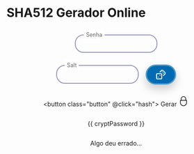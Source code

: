 # SHA512 Gerador Online

<script setup lang="ts">
import { ref } from 'vue'
const password = ref('')
const salt = ref('')
const cryptPassword = ref('')
const error = ref(false)

function random() {
    const characters = 'ABCDEFGHIJKLMNOPQRSTUVWXYZabcdefghijklmnopqrstuvwxyz0123456789';
    let randomString = '';

    for (let i = 0; i < 16; i++) {
        const randomIndex = Math.floor(Math.random() * characters.length);
        randomString += characters.charAt(randomIndex);
    }

    salt.value = randomString;
}

async function hash() {
    cryptPassword.value = ''
    error.value = false
    try {
        const response = await fetch(`https://backend.ldap-passwords.com/sha512crypt?password=${password.value}&salt=${salt.value}`)
        cryptPassword.value = await response.text()
    }
    catch (error) {
        error.value = true
    }
}
</script>

<div class="form">
<div class="inputGroup">
    <input id="password" type="password" v-model="password">
    <label for="password">Senha</label>
</div>

<div class="salt-container">
    <div class="inputGroup">
        <input id="salt" type="text" v-model="salt">
        <label for="salt">Salt</label>
    </div>
    <button class="button" @click="random">
        <svg fill="currentColor"  viewBox="0 0 24 24" class="icon">
            <g fill="none" stroke="currentColor" stroke-linecap="round" stroke-linejoin="round" stroke-width="2">
                <rect width="12" height="12" x="2" y="10" rx="2" ry="2"/>
                <path d="m17.92 14l3.5-3.5a2.24 2.24 0 0 0 0-3l-5-4.92a2.24 2.24 0 0 0-3 0L10 6M6 18h.01M10 14h.01M15 6h.01M18 9h.01"/>
            </g>
        </svg>
    </button>
</div>

<button class="button" @click="hash">
    Gerar
    <svg fill="currentColor" viewBox="0 0 512 512" class="icon">
        <path d="M384 200v-56a128 128 0 0 0-256 0v56H88v128c0 92.635 75.364 168 168 168s168-75.365 168-168V200Zm-224-56a96 96 0 0 1 192 0v56H160Zm232 184c0 74.99-61.01 136-136 136s-136-61.01-136-136v-96h272Z"/>
    </svg>
</button>

<p v-if="cryptPassword" class="break">{{ cryptPassword }}</p>
<p v-if="error">Algo deu errado...</p>
</div>

<style scoped>
.form {
    display: flex;
    justify-content: center;
    align-items: center;
    flex-direction: column;
}

.inputGroup {
  margin: 1em 0 1em 0;
  max-width: 190px;
  position: relative;
}

.inputGroup input {
  font-size: 100%;
  padding: 0.8em;
  outline: none;
  border: 2px solid rgb(200, 200, 200);
  background-color: transparent;
  border-radius: 20px;
  width: 100%;
}

.inputGroup label {
  font-size: 100%;
  position: absolute;
  left: 0;
  padding: 0.8em;
  margin-left: 0.5em;
  pointer-events: none;
  transition: all 0.3s ease;
  color: rgb(100, 100, 100);
}

.inputGroup :is(input:focus, input:valid)~label {
  transform: translateY(-50%) scale(.9);
  margin: 0em;
  margin-left: 1.3em;
  padding: 0.4em;
  background-color: #FFFFFF;
}

.dark .inputGroup :is(input:focus, input:valid)~label {
  background-color: #1B1B1F;
}

.inputGroup :is(input:focus, input:valid) {
  border-color: rgb(150, 150, 200);
}

.dark .inputGroup :is(input:focus, input:valid) {
  border-color: #565661;
}

.button {
  position: relative;
  transition: all 0.3s ease-in-out;
  box-shadow: 0px 10px 20px rgba(0, 0, 0, 0.2);
  padding-block: 0.5rem;
  padding-inline: 1.25rem;
  background-color: rgb(0 107 179);
  border-radius: 9999px;
  display: flex;
  align-items: center;
  justify-content: center;
  color: #ffff;
  gap: 10px;
  font-weight: bold;
  border: 3px solid #ffffff4d;
  outline: none;
  overflow: hidden;
  font-size: 15px;
}

.icon {
  width: 24px;
  height: 24px;
  transition: all 0.3s ease-in-out;
}

.button:hover {
  transform: scale(1.05);
  border-color: #fff9;
}

.button:hover .icon {
  transform: translate(4px);
}

.button:hover::before {
  animation: shine 1.5s ease-out infinite;
}

.button::before {
  content: "";
  position: absolute;
  width: 100px;
  height: 100%;
  background-image: linear-gradient(
    120deg,
    rgba(255, 255, 255, 0) 30%,
    rgba(255, 255, 255, 0.8),
    rgba(255, 255, 255, 0) 70%
  );
  top: 0;
  left: -100px;
  opacity: 0.6;
}

@keyframes shine {
  0% {
    left: -100px;
  }

  60% {
    left: 100%;
  }

  to {
    left: 100%;
  }
}

.break {
    max-width: 70%;
    word-wrap: break-word;
}

.salt-container {
    display: flex;
    justify-content: center;
    align-items: center;
}

.salt-container > * + * {
    margin-left: 1rem;
}
</style>
